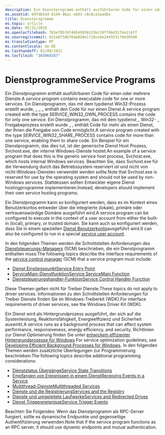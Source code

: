 ```yaml
---
description: Ein Dienstprogramm enthält ausführbaren Code für einen oder mehrere Dienste.
ms.assetid: 697db543-6149-46ac-add3-c8c6ca3aadbe
title: Dienstprogramme
ms.topic: article
ms.date: 05/31/2018
ms.openlocfilehash: 7b5e78574f46549956325bc19ffb6d51f4a114ff
ms.sourcegitcommit: 831e8f3db78ab820e1710cede244553c70e50500
ms.translationtype: MT
ms.contentlocale: de-DE
ms.lasthandoff: 01/08/2021
ms.locfileid: "103868187"
---
```

# <a name="service-programs"></a><span data-ttu-id="99677-103">Dienstprogramme</span><span class="sxs-lookup"><span data-stu-id="99677-103">Service Programs</span></span>

<span data-ttu-id="99677-104">Ein *Dienstprogramm* enthält ausführbaren Code für einen oder mehrere Dienste.</span><span class="sxs-lookup"><span data-stu-id="99677-104">A *service program* contains executable code for one or more services.</span></span> <span data-ttu-id="99677-105">Ein Dienstprogramm, das mit dem typdienst Win32-Prozess erstellt wurde, \_ \_ \_ enthält den Code für nur einen Dienst.</span><span class="sxs-lookup"><span data-stu-id="99677-105">A service program created with the type SERVICE\_WIN32\_OWN\_PROCESS contains the code for only one service.</span></span> <span data-ttu-id="99677-106">Ein Dienstprogramm, das mit dem typdienst \_ Win32- \_ Freigabeprozess erstellt wurde \_ , enthält Code für mehr als einen Dienst, der Ihnen die Freigabe von Code ermöglicht.</span><span class="sxs-lookup"><span data-stu-id="99677-106">A service program created with the type SERVICE\_WIN32\_SHARE\_PROCESS contains code for more than one service, enabling them to share code.</span></span> <span data-ttu-id="99677-107">Ein Beispiel für ein Dienstprogramm, das dies tut, ist der generische Dienst Host Prozess, Svchost.exe, der interne Windows-Dienste hostet.</span><span class="sxs-lookup"><span data-stu-id="99677-107">An example of a service program that does this is the generic service host process, Svchost.exe, which hosts internal Windows services.</span></span> <span data-ttu-id="99677-108">Beachten Sie, dass Svchost.exe für die Verwendung durch das Betriebssystem reserviert ist und nicht von nicht-Windows-Diensten verwendet werden sollte.</span><span class="sxs-lookup"><span data-stu-id="99677-108">Note that Svchost.exe is reserved for use by the operating system and should not be used by non-Windows services.</span></span> <span data-ttu-id="99677-109">Stattdessen sollten Entwickler eigene Dienst hostingprogramme implementieren.</span><span class="sxs-lookup"><span data-stu-id="99677-109">Instead, developers should implement their own service hosting programs.</span></span>

<span data-ttu-id="99677-110">Ein Dienstprogramm kann so konfiguriert werden, dass es im Kontext eines Benutzerkontos entweder über die integrierte (lokale), primäre oder vertrauenswürdige Domäne ausgeführt wird.</span><span class="sxs-lookup"><span data-stu-id="99677-110">A service program can be configured to execute in the context of a user account from either the built-in (local), primary, or trusted domain.</span></span> <span data-ttu-id="99677-111">Sie kann auch so konfiguriert werden, dass Sie in einem speziellen [Dienst Benutzerkonto](service-user-accounts.md)ausgeführt wird.</span><span class="sxs-lookup"><span data-stu-id="99677-111">It can also be configured to run in a special [service user account](service-user-accounts.md).</span></span>

<span data-ttu-id="99677-112">In den folgenden Themen werden die Schnittstellen Anforderungen des [Dienststeuerungs-Managers](service-control-manager.md) (SCM) beschrieben, die ein Dienstprogramm enthalten muss:</span><span class="sxs-lookup"><span data-stu-id="99677-112">The following topics describe the interface requirements of the [service control manager](service-control-manager.md) (SCM) that a service program must include:</span></span>

-   [<span data-ttu-id="99677-113">Dienst Einstiegspunkt</span><span class="sxs-lookup"><span data-stu-id="99677-113">Service Entry Point</span></span>](service-entry-point.md)
-   [<span data-ttu-id="99677-114">ServiceMain-Dienstfunktion</span><span class="sxs-lookup"><span data-stu-id="99677-114">Service ServiceMain Function</span></span>](service-servicemain-function.md)
-   [<span data-ttu-id="99677-115">Dienststeuerungshandler-Funktion</span><span class="sxs-lookup"><span data-stu-id="99677-115">Service Control Handler Function</span></span>](service-control-handler-function.md)

<span data-ttu-id="99677-116">Diese Themen gelten nicht für Treiber Dienste.</span><span class="sxs-lookup"><span data-stu-id="99677-116">These topics do not apply to driver services.</span></span> <span data-ttu-id="99677-117">Informationen zu den Schnittstellen Anforderungen für Treiber Dienste finden Sie im Windows-Treiberkit (WDK).</span><span class="sxs-lookup"><span data-stu-id="99677-117">For interface requirements of driver services, see the Windows Driver Kit (WDK).</span></span>

<span data-ttu-id="99677-118">Ein Dienst wird als Hintergrundprozess ausgeführt, der sich auf die Systemleistung, Reaktionsfähigkeit, Energieeffizienz und Sicherheit auswirkt.</span><span class="sxs-lookup"><span data-stu-id="99677-118">A service runs as a background process that can affect system performance, responsiveness, energy efficiency, and security.</span></span> <span data-ttu-id="99677-119">Richtlinien zur Dienst Optimierung finden Sie unter [entwickeln effizienter Hintergrundprozesse für Windows](/windows-hardware/drivers/kernel/implementing-power-management).</span><span class="sxs-lookup"><span data-stu-id="99677-119">For service optimization guidelines, see [Developing Efficient Background Processes for Windows](/windows-hardware/drivers/kernel/implementing-power-management).</span></span> <span data-ttu-id="99677-120">In den folgenden Themen werden zusätzliche Überlegungen zur Programmierung beschrieben:</span><span class="sxs-lookup"><span data-stu-id="99677-120">The following topics describe additional programming considerations:</span></span>

-   [<span data-ttu-id="99677-121">Dienststatus Übergänge</span><span class="sxs-lookup"><span data-stu-id="99677-121">Service State Transitions</span></span>](service-status-transitions.md)
-   [<span data-ttu-id="99677-122">Empfangen von Ereignissen in einem Dienst</span><span class="sxs-lookup"><span data-stu-id="99677-122">Receiving Events in a Service</span></span>](receiving-events-in-a-service.md)
-   [<span data-ttu-id="99677-123">Multithread-Dienste</span><span class="sxs-lookup"><span data-stu-id="99677-123">Multithreaded Services</span></span>](multithreaded-services.md)
-   [<span data-ttu-id="99677-124">Dienste und die Registrierung</span><span class="sxs-lookup"><span data-stu-id="99677-124">Services and the Registry</span></span>](services-and-the-registry.md)
-   [<span data-ttu-id="99677-125">Dienste und umgeleitete Laufwerke</span><span class="sxs-lookup"><span data-stu-id="99677-125">Services and Redirected Drives</span></span>](services-and-redirected-drives.md)
-   [<span data-ttu-id="99677-126">Dienst Triggerereignisse</span><span class="sxs-lookup"><span data-stu-id="99677-126">Service Trigger Events</span></span>](service-trigger-events.md)

<span data-ttu-id="99677-127">Beachten Sie Folgendes: Wenn das Dienstprogramm als RPC-Server fungiert, sollte es dynamische Endpunkte und gegenseitige Authentifizierung verwenden.</span><span class="sxs-lookup"><span data-stu-id="99677-127">Note that if the service program functions as an RPC server, it should use dynamic endpoints and mutual authentication.</span></span>

 

 
